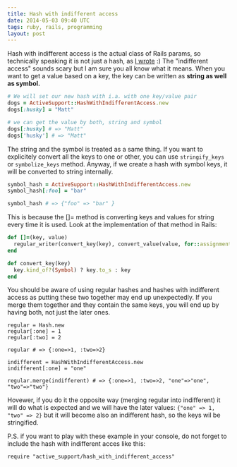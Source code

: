```yaml
---
title: Hash with indifferent access
date: 2014-05-03 09:40 UTC
tags: ruby, rails, programming
layout: post
---
```


Hash with indifferent access is the actual class of Rails params, so
technically speaking it is not just a hash, as [I
wrote](http://jocellyn.cz/2014/04/21/rails-params-it-is-just-a-hash.html) :)
The "indifferent access" sounds scary but I am sure you all know what it
means. When you want to get a value based on a key, the key can be
written as **string as well as symbol.**

```ruby
# We will set our new hash with i.a. with one key/value pair
dogs = ActiveSupport::HashWithIndifferentAccess.new
dogs[:husky] = "Matt"

# we can get the value by both, string and symbol
dogs[:husky] # => "Matt"
dogs['husky'] # => "Matt"
```


The string and the symbol is treated as a same thing. If you want to
explicitely convert all the keys to one or other, you can use
`stringify_keys` or `symbolize_keys` method. Anyway, if we create a hash
with symbol keys, it will be converted to string internally.

```ruby
symbol_hash = ActiveSupport::HashWithIndifferentAccess.new
symbol_hash[:foo] = "bar"

symbol_hash # => {"foo" => "bar" }
```
This is because the []= method is converting keys and values for string
every time it is used. Look at the implementation of that method in
Rails:

```ruby
def []=(key, value)
  regular_writer(convert_key(key), convert_value(value, for::assignment))
end

def convert_key(key)
  key.kind_of?(Symbol) ? key.to_s : key
end
```

You should be aware of using regular hashes and hashes with indifferent
access as putting these two together may end up unexpectedly. If you
merge them together and they contain the same keys,
you will end up by having both, not just the later ones. 

```
regular = Hash.new
regular[:one] = 1
regular[:two] = 2

regular # => {:one=>1, :two=>2}

indifferent = HashWithIndifferentAccess.new
indifferent[:one] = "one"

regular.merge(indifferent) # => {:one=>1, :two=>2, "one"=>"one",
"two"=>"two"}
```
Hovewer, if you do it the opposite way (merging regular into
indifferent) it will do what is expected and we will have the later
values: `{"one" => 1, "two" => 2}` but it will become also an
indifferent hash, so the keys wil be stringified.

P.S. if you want to play with these example in your console, do not
forget to include the hash with indifferent acces like this:

```
require "active_support/hash_with_indifferent_access"
```

